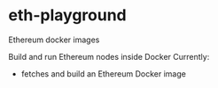 # eth-playground
Ethereum docker images

Build and run Ethereum nodes inside Docker
Currently:
  * fetches and build an Ethereum Docker image
